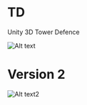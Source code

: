 # TD
Unity 3D Tower Defence


![Alt text](https://i.imgur.com/3zyMtyH.jpg "Screenshot")

# Version 2
![Alt text2](https://imgur.com/a/5DpEL "Screenshot2")
